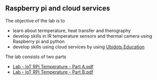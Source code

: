 ## Raspberry pi and cloud services
The objective of the lab is to 
- learn about termperature, heat transfer and therography
- develop skills in IR temperature sensors and thermal camera using Raspberry pi and python 
- develop skills using cloud services by using [Ubidots Education](https://ubidots.com/education/)


The lab consists of two parts
- [Lab - IoT RPi Temperature - Part A.pdf](https://github.com/MaintenanceLTU/D0020B/blob/master/lab_temperature/Lab%20-%20IoT%20RPi%20Temperature%20-%20Part%20A.pdf)
- [Lab - IoT RPi Temperature - Part B.pdf](https://github.com/MaintenanceLTU/D0020B/blob/master/lab_temperature/Lab%20-%20IoT%20RPi%20Temperature%20-%20Part%20B.pdf)
      
